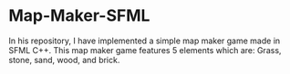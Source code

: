 # Map-Maker-SFML
In his repository, I have implemented a simple map maker game made in SFML C++. This map maker game features 5 elements which are: Grass, stone, sand, wood, and brick.
